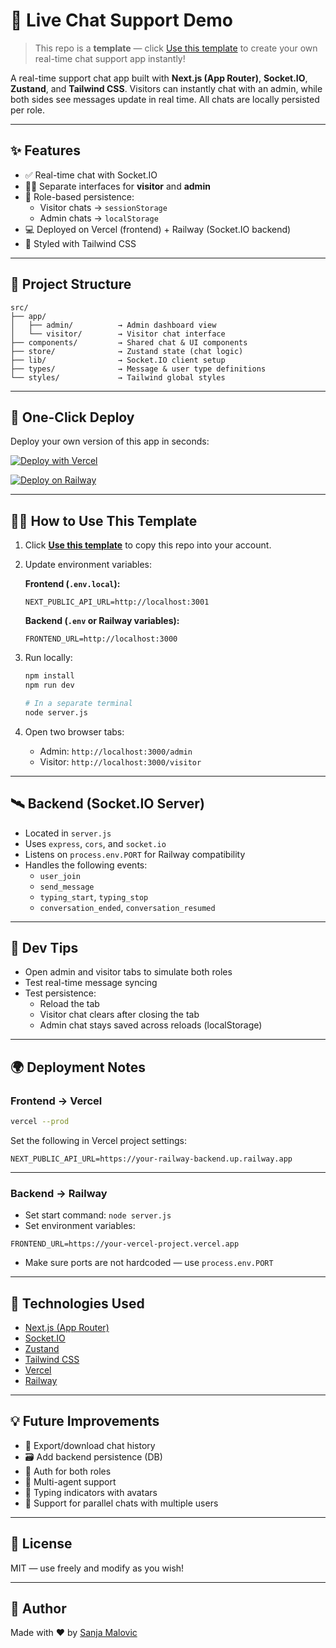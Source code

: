 # 💬 Live Chat Support Demo

> This repo is a **template** — click [Use this template](https://github.com/unjica/Live-Chat-Support-Demo/generate) to create your own real-time chat support app instantly!

A real-time support chat app built with **Next.js (App Router)**, **Socket.IO**, **Zustand**, and **Tailwind CSS**. Visitors can instantly chat with an admin, while both sides see messages update in real time. All chats are locally persisted per role.

---

## ✨ Features

- ✅ Real-time chat with Socket.IO  
- 🧑‍💻 Separate interfaces for **visitor** and **admin**  
- 🧠 Role-based persistence:
  - Visitor chats → `sessionStorage`
  - Admin chats → `localStorage`
- 💻 Deployed on Vercel (frontend) + Railway (Socket.IO backend)
- 💅 Styled with Tailwind CSS

---

## 📁 Project Structure

```
src/
├── app/
│   ├── admin/          → Admin dashboard view
│   └── visitor/        → Visitor chat interface
├── components/         → Shared chat & UI components
├── store/              → Zustand state (chat logic)
├── lib/                → Socket.IO client setup
├── types/              → Message & user type definitions
└── styles/             → Tailwind global styles
```

---

## 🚀 One-Click Deploy

Deploy your own version of this app in seconds:

[![Deploy with Vercel](https://vercel.com/button)](https://vercel.com/import/project?template=https://github.com/unjica/Live-Chat-Support-Demo)

[![Deploy on Railway](https://railway.app/button.svg)](https://railway.app/new/starters?template=node)

---

## 🧑‍💻 How to Use This Template

1. Click **[Use this template](https://github.com/unjica/Live-Chat-Support-Demo/generate)** to copy this repo into your account.
2. Update environment variables:

   **Frontend (`.env.local`):**
   ```
   NEXT_PUBLIC_API_URL=http://localhost:3001
   ```

   **Backend (`.env` or Railway variables):**
   ```
   FRONTEND_URL=http://localhost:3000
   ```

3. Run locally:

   ```bash
   npm install
   npm run dev

   # In a separate terminal
   node server.js
   ```

4. Open two browser tabs:
   - Admin: `http://localhost:3000/admin`
   - Visitor: `http://localhost:3000/visitor`

---

## 🛰 Backend (Socket.IO Server)

- Located in `server.js`
- Uses `express`, `cors`, and `socket.io`
- Listens on `process.env.PORT` for Railway compatibility
- Handles the following events:
  - `user_join`
  - `send_message`
  - `typing_start`, `typing_stop`
  - `conversation_ended`, `conversation_resumed`

---

## 🧪 Dev Tips

- Open admin and visitor tabs to simulate both roles
- Test real-time message syncing
- Test persistence:
  - Reload the tab
  - Visitor chat clears after closing the tab
  - Admin chat stays saved across reloads (localStorage)

---

## 🌍 Deployment Notes

### Frontend → Vercel

```bash
vercel --prod
```

Set the following in Vercel project settings:

```
NEXT_PUBLIC_API_URL=https://your-railway-backend.up.railway.app
```

---

### Backend → Railway

- Set start command: `node server.js`
- Set environment variables:

```
FRONTEND_URL=https://your-vercel-project.vercel.app
```

- Make sure ports are not hardcoded — use `process.env.PORT`

---

## 🧠 Technologies Used

- [Next.js (App Router)](https://nextjs.org/)
- [Socket.IO](https://socket.io/)
- [Zustand](https://github.com/pmndrs/zustand)
- [Tailwind CSS](https://tailwindcss.com/)
- [Vercel](https://vercel.com/)
- [Railway](https://railway.app/)

---

## 💡 Future Improvements

- 📁 Export/download chat history
- 🗃 Add backend persistence (DB)
- 🔐 Auth for both roles
- 👥 Multi-agent support
- 💬 Typing indicators with avatars
- 🔄 Support for parallel chats with multiple users

---

## 📄 License

MIT — use freely and modify as you wish!

---

## 👋 Author

Made with ❤️ by [Sanja Malovic](https://github.com/unjica)